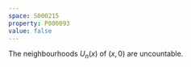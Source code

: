 ```yaml
---
space: S000215
property: P000093
value: false
---
```


The neighbourhoods $U_n(x)$ of $(x, 0)$ are uncountable.
